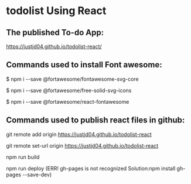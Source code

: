 <h1>todolist Using React</h1>

<h2>The published To-do App:</h2>

https://justjd04.github.io/todolist-react/


<h2>Commands used to install Font awesome:</h2>


$ npm i --save @fortawesome/fontawesome-svg-core

$ npm i --save @fortawesome/free-solid-svg-icons

$ npm i --save @fortawesome/react-fontawesome



<h2>Commands used to publish react files in github:</h2>

git remote add origin https://justjd04.github.io/todolist-react

git remote set-url origin https://justjd04.github.io/todolist-react

npm run build

npm run deploy
(ERR! gh-pages is not recognized Solution:npm install gh-pages --save-dev)
